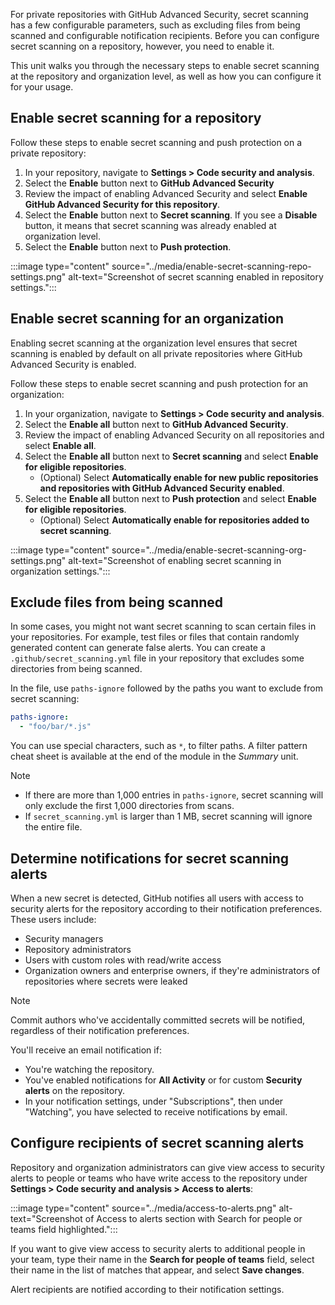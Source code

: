 For private repositories with GitHub Advanced Security, secret scanning has a few configurable parameters, such as excluding files from being scanned and configurable notification recipients. Before you can configure secret scanning on a repository, however, you need to enable it.

This unit walks you through the necessary steps to enable secret scanning at the repository and organization level, as well as how you can configure it for your usage.

## Enable secret scanning for a repository

Follow these steps to enable secret scanning and push protection on a private repository:

1. In your repository, navigate to **Settings > Code security and analysis**.
1. Select the **Enable** button next to **GitHub Advanced Security**
1. Review the impact of enabling Advanced Security and select **Enable GitHub Advanced Security for this repository**.
1. Select the **Enable** button next to **Secret scanning**. If you see a **Disable** button, it means that secret scanning was already enabled at organization level.
1. Select the **Enable** button next to **Push protection**.

:::image type="content" source="../media/enable-secret-scanning-repo-settings.png" alt-text="Screenshot of secret scanning enabled in repository settings.":::

## Enable secret scanning for an organization

Enabling secret scanning at the organization level ensures that secret scanning is enabled by default on all private repositories where GitHub Advanced Security is enabled.

Follow these steps to enable secret scanning and push protection for an organization:

1. In your organization, navigate to **Settings > Code security and analysis**.
2. Select the **Enable all** button next to **GitHub Advanced Security**.
3. Review the impact of enabling Advanced Security on all repositories and select **Enable all**.
4. Select the **Enable all** button next to **Secret scanning** and select **Enable for eligible repositories**.
   - (Optional) Select **Automatically enable for new public repositories and repositories with GitHub Advanced Security enabled**.
5. Select the **Enable all** button next to **Push protection** and select **Enable for eligible repositories**.
   - (Optional) Select **Automatically enable for repositories added to secret scanning**.

:::image type="content" source="../media/enable-secret-scanning-org-settings.png" alt-text="Screenshot of enabling secret scanning in organization settings.":::

## Exclude files from being scanned

In some cases, you might not want secret scanning to scan certain files in your repositories. For example, test files or files that contain randomly generated content can generate false alerts. You can create a `.github/secret_scanning.yml` file in your repository that excludes some directories from being scanned.

In the file, use `paths-ignore` followed by the paths you want to exclude from secret scanning:

```yml
paths-ignore:
  - "foo/bar/*.js"
```

You can use special characters, such as `*`, to filter paths. A filter pattern cheat sheet is available at the end of the module in the *Summary* unit.

> [!NOTE]
> - If there are more than 1,000 entries in `paths-ignore`, secret scanning will only exclude the first 1,000 directories from scans.
> - If `secret_scanning.yml` is larger than 1 MB, secret scanning will ignore the entire file.

## Determine notifications for secret scanning alerts

When a new secret is detected, GitHub notifies all users with access to security alerts for the repository according to their notification preferences. These users include:

- Security managers
- Repository administrators
- Users with custom roles with read/write access
- Organization owners and enterprise owners, if they're administrators of repositories where secrets were leaked

> [!NOTE]
> Commit authors who've accidentally committed secrets will be notified, regardless of their notification preferences.

You'll receive an email notification if:

- You're watching the repository.
- You've enabled notifications for **All Activity** or for custom **Security alerts** on the repository.
- In your notification settings, under "Subscriptions", then under "Watching", you have selected to receive notifications by email.

## Configure recipients of secret scanning alerts

Repository and organization administrators can give view access to security alerts to people or teams who have write access to the repository under **Settings > Code security and analysis > Access to alerts**:

:::image type="content" source="../media/access-to-alerts.png" alt-text="Screenshot of Access to alerts section with Search for people or teams field highlighted.":::

If you want to give view access to security alerts to additional people in your team, type their name in the **Search for people of teams** field, select their name in the list of matches that appear, and select **Save changes**.

Alert recipients are notified according to their notification settings.
